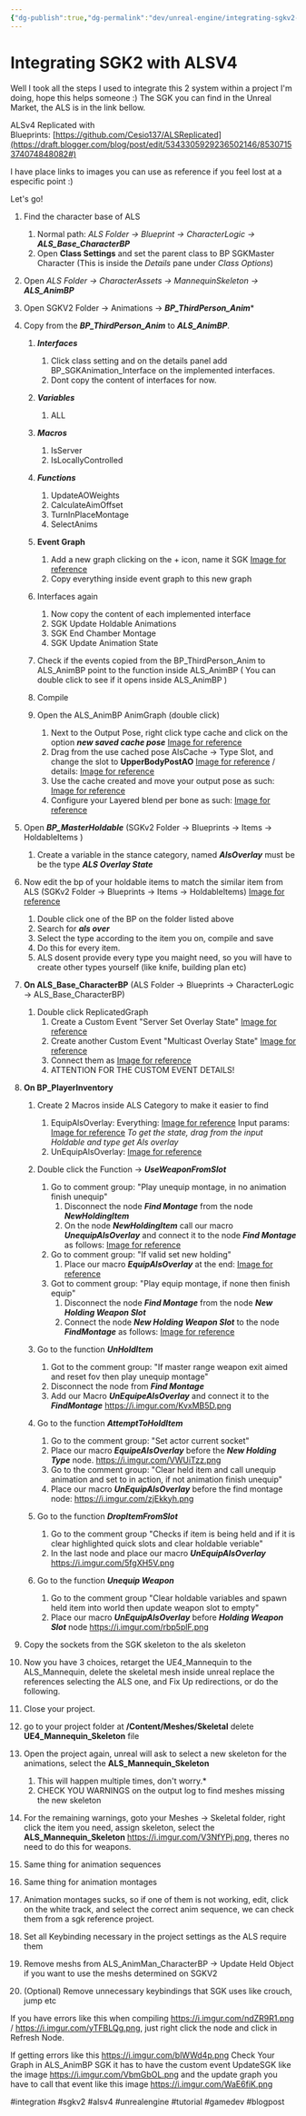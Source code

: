 ```yaml
---
{"dg-publish":true,"dg-permalink":"dev/unreal-engine/integrating-sgkv2-with-alsv4","permalink":"/dev/unreal-engine/integrating-sgkv2-with-alsv4/","dgHomeLink":true,"dgPassFrontmatter":false}
---
```


# Integrating SGK2 with ALSV4
Well I took all the steps I used to integrate this 2 system within a project I'm doing, hope this helps someone :) The SGK you can find in the Unreal Market, the ALS is in the link bellow.

ALSv4 Replicated with Blueprints: [https://github.com/Cesio137/ALSReplicated](https://draft.blogger.com/blog/post/edit/5343305929236502146/8530715374074848082#)

I have place links to images you can use as reference if you feel lost at a especific point :)

Let's go!

1. Find the character base of ALS
	1. Normal path: *ALS Folder -> Blueprint -> CharacterLogic -> **ALS_Base_CharacterBP***
	2. Open **Class Settings** and set the parent class to BP SGKMaster Character (This is inside the *Details* pane under *Class Options*)

2. Open *ALS Folder -> CharacterAssets -> MannequinSkeleton -> **ALS_AnimBP***

3. Open SGKV2 Folder -> Animations -> ***BP_ThirdPerson_Anim****

4. Copy from the ***BP_ThirdPerson_Anim*** to ***ALS_AnimBP***.
	1. ***Interfaces***
		1. Click class setting and on the details panel add BP_SGKAnimation_Interface on the implemented interfaces.
		2. Dont copy the content of interfaces for now.

	2. ***Variables***
		1. ALL
		
	3. ***Macros***
		1. IsServer
		2. IsLocallyControlled
	
	4. ***Functions***
		1. UpdateAOWeights
		2. CalculateAimOffset
		3. TurnInPlaceMontage
		4. SelectAnims

	5. **Event Graph**
		1.  Add a new graph clicking on the + icon, name it SGK [Image for reference](https://i.imgur.com/YVWmzep.png)
		2.  Copy everything inside event graph to this new graph
	
	6. Interfaces again
		1. Now copy the content of each implemented interface
		2. SGK Update Holdable Animations
		3. SGK End Chamber Montage
		4. SGK Update Animation State

	7. Check if the events copied from the BP_ThirdPerson_Anim to ALS_AnimBP point to the function inside ALS_AnimBP ( You can double click to see if it opens inside ALS_AnimBP )

	8. Compile

	9. Open the ALS_AnimBP AnimGraph (double click)
		1. Next to the Output Pose, right click type cache and click on the option ***new saved cache pose*** [Image for reference](https://i.imgur.com/iIq0kjg.png)
		2. Drag from the use cached pose AlsCache -> Type Slot, and change the slot to **UpperBodyPostAO** [Image for reference](https://i.imgur.com/qMAh5co.png) / details: [Image for reference](https://i.imgur.com/j9C8gZp.png)
		3. Use the cache created and move your output pose as such: [Image for reference](https://i.imgur.com/UDuOxa1.png)
		4. Configure your Layered blend per bone as such: [Image for reference](https://i.imgur.com/6Ul7ThM.png)

6. Open ***BP_MasterHoldable*** (SGKv2 Folder -> Blueprints -> Items -> HoldableItems )
	1. Create a variable in the stance category, named ***AlsOverlay*** must be be the type ***ALS Overlay State***

7. Now edit the bp of your holdable items to match the similar item from ALS (SGKv2 Folder -> Blueprints -> Items -> HoldableItems) [Image for reference](https://i.imgur.com/hiSQwj0.png)
	1. Double click one of the BP on the folder listed above
	2. Search for ***als over***
	3. Select the type according to the item you on, compile and save
	4. Do this for every item.
	5. ALS dosent provide every type you maight need, so you will have to create other types yourself (like knife, building plan etc)


8. **On ALS_Base_CharacterBP** (ALS Folder -> Blueprints -> CharacterLogic -> ALS_Base_CharacterBP)
	1. Double click ReplicatedGraph
		1. Create a Custom Event "Server Set Overlay State" [Image for reference](https://i.imgur.com/OPfpZiw.png)
		2. Create another Custom Event "Multicast Overlay State" [Image for reference](https://i.imgur.com/Sx4Eprb.png)
		3. Connect them as [Image for reference](https://i.imgur.com/ZIg2FaA.png)
		4. ATTENTION FOR THE CUSTOM EVENT DETAILS!

9. **On BP_PlayerInventory**
	1. Create 2 Macros inside ALS Category to make it easier to find
		1. EquipAlsOverlay: 
		   Everything: [Image for reference](https://i.imgur.com/Ja29cpH.png)
		   Input params: [Image for reference](https://i.imgur.com/HJ7lj4W.png)
		   *To get the state, drag from the input Holdable and type get Als overlay*
		2. UnEquipAlsOverlay: [Image for reference](https://i.imgur.com/VnrlaaI.png)
			
	2. Double click the Function -> ***UseWeaponFromSlot***
		1. Go to comment group: "Play unequip montage, in no animation finish unequip"
			1. Disconnect the node ***Find Montage*** from the node ***NewHoldingItem***
			2. On the node ***NewHoldingItem*** call our macro ***UnequipAlsOverlay*** and connect it to the node ***Find Montage*** as follows: [Image for reference](https://i.imgur.com/tI2N6dv.png)
		2. Go to comment group: "If valid set new holding" 
			1. Place our macro ***EquipAlsOverlay*** at the end: [Image for reference](https://i.imgur.com/zEML7GF.png)
		3. Got to comment group: "Play equip montage, if none then finish equip"
			1. Disconnect the node ***Find Montage*** from the node ***New Holding Weapon Slot***
			2. Connect the node ***New Holding Weapon Slot***  to the node ***FindMontage*** as follows: [Image for reference](https://i.imgur.com/Xd5lh2F.png)
	
	3. Go to the function ***UnHoldItem***
		1. Got to the comment group: "If master range weapon exit aimed and reset fov then play unequip montage"
		2.  Disconnect the node from ***Find Montage***
		3. Add our Macro ***UnEquipeAlsOverlay*** and connect it to the ***FindMontage*** https://i.imgur.com/KvxMB5D.png
	
	4. Go  to the function ***AttemptToHoldItem***
		1. Go to the comment group: "Set actor current socket"
		2. Place our macro ***EquipeAlsOverlay*** before the ***New Holding Type*** node. https://i.imgur.com/VWUiTzz.png
		3. Go to the comment group: "Clear held item and call unequip animation and set to in action, if not animation finish unequip"
		4. Place our macro ***UnEquipAlsOverlay*** before the find montage node: https://i.imgur.com/zjEkkyh.png
	
	5. Go to the function ***DropItemFromSlot***
		1. Go to the comment group "Checks if item is being held and if it is clear highlighted quick slots and clear holdable veriable"
		2. In the last node and place our macro ***UnEquipAlsOverlay*** https://i.imgur.com/5fgXH5V.png
	6. Go to the function ***Unequip Weapon***
		1. Go to the comment group "Clear holdable variables and spawn held item into world then update weapon slot to empty"
		2. Place our macro ***UnEquipAlsOverlay*** before ***Holding Weapon Slot*** node https://i.imgur.com/rbp5plF.png
10. Copy the sockets from the SGK skeleton to the als skeleton
11. Now you have 3 choices, retarget the UE4_Mannequin to the ALS_Mannequin, delete the skeletal mesh inside unreal replace the references selecting the ALS one, and Fix Up redirections, or do the following.
12. Close your project.
13. go to your project folder at **/Content/Meshes/Skeletal** delete **UE4_Mannequin_Skeleton** file
14. Open the project again, unreal will ask to select a new skeleton for the animations, select the **ALS_Mannequin_Skeleton**
	1. This will happen multiple times, don't worry.*
	2. CHECK YOU WARNINGS on the output log to find meshes missing the new skeleton
15. For the remaining warnings, goto your Meshes -> Skeletal folder, right click the item you need, assign skeleton, select the **ALS_Mannequin_Skeleton** https://i.imgur.com/V3NfYPj.png, theres no need to do this for  weapons.
16. Same thing for animation sequences
17. Same thing for animation montages
18. Animation montages sucks, so if one of them is not working, edit, click on the white track, and select the correct anim sequence, we can check them from a sgk reference project.
19. Set all Keybinding necessary in the project settings as the ALS require them
20. Remove meshs from ALS_AnimMan_CharacterBP -> Update Held Object if you want to use the meshs determined on SGKV2
21. (Optional) Remove unnecessary keybindings that SGK uses like crouch, jump etc
	


If you have errors like this when compiling https://i.imgur.com/ndZR9R1.png / https://i.imgur.com/yTFBLQg.png, just right click the node and click in Refresh Node.

If getting errors like this https://i.imgur.com/blWWd4p.png
Check Your Graph in ALS_AnimBP SGK it has to have the custom event UpdateSGK like the image https://i.imgur.com/VbmGbOL.png and the update graph you have to call that event like this image https://i.imgur.com/WaE6fiK.png





#integration #sgkv2 #alsv4 #unrealengine #tutorial #gamedev #blogpost